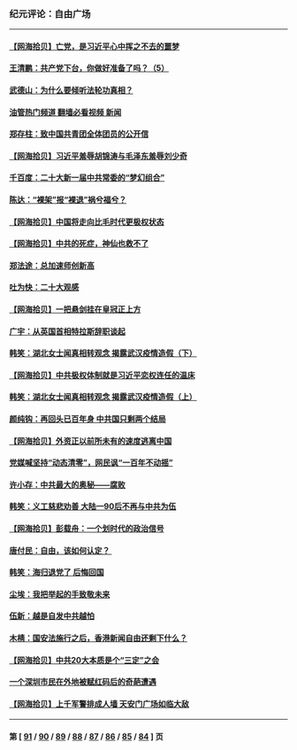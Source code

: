 ### 纪元评论：自由广场
---
#### [【网海拾贝】亡党，是习近平心中挥之不去的噩梦](../../pages/nsc993/n13854204.md?10290330) 
#### [王清鹏：共产党下台，你做好准备了吗？（5）](../../pages/nsc993/n13853768.md?10290330) 
#### [武德山：为什么要倾听法轮功真相？](../../pages/nsc993/n13853119.md?10290330) 
#### [油管热门频道 翻墙必看视频 新闻](ok?10290330)
#### [郑存柱：致中国共青团全体团员的公开信](../../pages/nsc993/n13852864.md?10290330) 
#### [【网海拾贝】习近平羞辱胡锦涛与毛泽东羞辱刘少奇](../../pages/nsc993/n13852778.md?10290330) 
#### [千百度：二十大新一届中共常委的“梦幻组合”](../../pages/nsc993/n13852328.md?10290330) 
#### [陈达：“裸架”报“裸退”祸兮福兮？](../../pages/nsc993/n13852366.md?10290330) 
#### [【网海拾贝】中国将走向比毛时代更极权状态](../../pages/nsc993/n13851715.md?10290330) 
#### [【网海拾贝】中共的死症，神仙也救不了](../../pages/nsc993/n13851413.md?10290330) 
#### [郑法途：总加速师创新高](../../pages/nsc993/n13851576.md?10290330) 
#### [吐为快：二十大观感](../../pages/nsc993/n13851456.md?10290330) 
#### [【网海拾贝】一把悬剑挂在皇冠正上方](../../pages/nsc993/n13851183.md?10290330) 
#### [广宇：从英国首相特拉斯辞职谈起](../../pages/nsc993/n13850804.md?10290330) 
#### [韩笑：湖北女士闻真相转观念 揭露武汉疫情造假（下）](../../pages/nsc993/n13850769.md?10290330) 
#### [【网海拾贝】中共极权体制就是习近平恋权连任的温床](../../pages/nsc993/n13850760.md?10290330) 
#### [韩笑：湖北女士闻真相转观念 揭露武汉疫情造假（上）](../../pages/nsc993/n13850176.md?10290330) 
#### [颜纯钩：再回头已百年身 中共国只剩两个结局](../../pages/nsc993/n13850207.md?10290330) 
#### [【网海拾贝】外资正以前所未有的速度逃离中国](../../pages/nsc993/n13849728.md?10290330) 
#### [党媒喊坚持“动态清零”，网民讽“一百年不动摇”](../../pages/nsc993/n13848552.md?10290330) 
#### [许小存：中共最大的奥秘——腐败](../../pages/nsc993/n13848635.md?10290330) 
#### [韩笑：义工慈悲劝善 大陆一90后不再与中共为伍](../../pages/nsc993/n13848520.md?10290330) 
#### [【网海拾贝】彭载舟：一个划时代的政治信号](../../pages/nsc993/n13847854.md?10290330) 
#### [唐付民：自由，该如何认定？ ](../../pages/nsc993/n13847800.md?10290330) 
#### [韩笑：海归退党了 后悔回国](../../pages/nsc993/n13846872.md?10290330) 
#### [尘埃：我把举起的手致敬未来](../../pages/nsc993/n13846423.md?10290330) 
#### [伍新：越是自发中共越怕](../../pages/nsc993/n13846265.md?10290330) 
#### [木棈：国安法施行之后，香港新闻自由还剩下什么？](../../pages/nsc993/n13844393.md?10290330) 
#### [【网海拾贝】中共20大本质是个“三定”之会](../../pages/nsc993/n13843708.md?10290330) 
#### [一个深圳市民在外地被赋红码后的奇葩遭遇](../../pages/nsc993/n13843303.md?10290330) 
#### [【网海拾贝】上千军警排成人墙 天安门广场如临大敌](../../pages/nsc993/n13842741.md?10290330) 

---
#### 第 [ [91](./91.md?10290330) / [90](./90.md?10290330) / [89](./89.md?10290330) / [88](./88.md?10290330) / [87](./87.md?10290330) / [86](./86.md?10290330) / [85](./85.md?10290330) / [84](./84.md?10290330) ] 页
